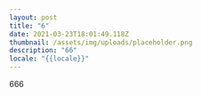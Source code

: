 ```yaml
---
layout: post
title: "6"
date: 2021-03-23T18:01:49.118Z
thumbnail: /assets/img/uploads/placeholder.png
description: "66"
locale: "{{locale}}"
---
```

666